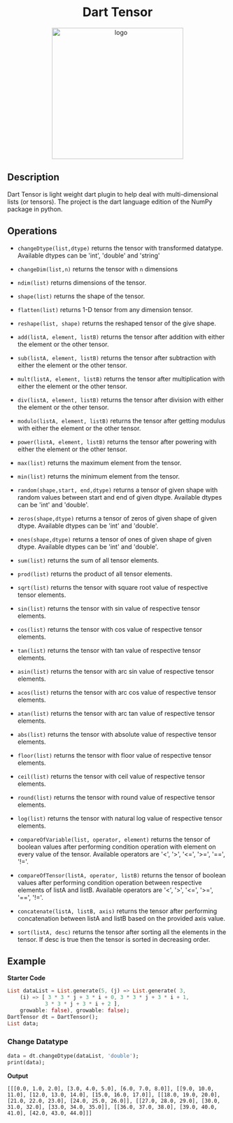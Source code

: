 <h1 align="center">Dart Tensor</h1>
<p align="center"><img src="https://github.com/utkarsh0702/dart_tensor/blob/main/logo/dart_tensor.png" alt="logo" width="300" align="center"/></p>

## Description
Dart Tensor is light weight dart plugin to help deal with multi-dimensional lists (or tensors). The project is the dart language edition of the NumPy package in python.

## Operations
- ```changeDtype(list,dtype)``` returns the tensor with transformed datatype. Available dtypes can be 'int', 'double' and 'string'

- ```changeDim(list,n)``` returns the tensor with `n` dimensions

- ```ndim(list)``` returns dimensions of the tensor.

- ```shape(list)``` returns the shape of the tensor.

- ```flatten(list)``` returns 1-D tensor from any dimension tensor.

- ```reshape(list, shape)``` returns the reshaped tensor of the give shape.

- ```add(listA, element, listB)``` returns the tensor after addition with either the element or the other tensor.

- ```sub(listA, element, listB)``` returns the tensor after subtraction with either the element or the other tensor.

- ```mult(listA, element, listB)``` returns the tensor after multiplication with either the element or the other tensor.

- ```div(listA, element, listB)``` returns the tensor after division with either the element or the other tensor.

- ```modulo(listA, element, listB)``` returns the tensor after getting modulus with either the element or the other tensor.

- ```power(listA, element, listB)``` returns the tensor after powering with either the element or the other tensor.

- ```max(list)``` returns the maximum element from the tensor.

- ```min(list)``` returns the minimum element from the tensor.

- ```random(shape,start, end,dtype)``` returns a tensor of given shape with random values between start and end of given dtype. Available dtypes can be 'int' and 'double'.

- ```zeros(shape,dtype)``` returns a tensor of zeros of given shape of given dtype. Available dtypes can be 'int' and 'double'.

- ```ones(shape,dtype)``` returns a tensor of ones of given shape of given dtype. Available dtypes can be 'int' and 'double'.

- ```sum(list)``` returns the sum of all tensor elements.

- ```prod(list)``` returns the product of all tensor elements.

- ```sqrt(list)``` returns the tensor with square root value of respective tensor elements.

- ```sin(list)``` returns the tensor with sin value of respective tensor elements.

- ```cos(list)``` returns the tensor with cos value of respective tensor elements.

- ```tan(list)``` returns the tensor with tan value of respective tensor elements.

- ```asin(list)``` returns the tensor with arc sin value of respective tensor elements.

- ```acos(list)``` returns the tensor with arc cos value of respective tensor elements.

- ```atan(list)``` returns the tensor with arc tan value of respective tensor elements.

- ```abs(list)``` returns the tensor with absolute value of respective tensor elements.

- ```floor(list)``` returns the tensor with floor value of respective tensor elements.

- ```ceil(list)``` returns the tensor with ceil value of respective tensor elements.

- ```round(list)``` returns the tensor with round value of respective tensor elements.

- ```log(list)``` returns the tensor with natural log value of respective tensor elements.

- ```compareOfVariable(list, operator, element)``` returns the tensor of boolean values after performing condition operation with element on every value of the tensor. Available operators are '<', '>', '<=', '>=', '==', '!='.

- ```compareOfTensor(listA, operator, listB)``` returns the tensor of boolean values after performing condition operation between respective elements of listA and listB. Available operators are '<', '>', '<=', '>=', '==', '!='.

- ```concatenate(listA, listB, axis)``` returns the tensor after performing concatenation between listA and listB based on the provided axis value.

- ```sort(listA, desc)``` returns the tensor after sorting all the elements in the tensor. If desc is true then the tensor is sorted in decreasing order.

## Example

**Starter Code**

```dart
List dataList = List.generate(5, (j) => List.generate( 3,
    (i) => [ 3 * 3 * j + 3 * i + 0, 3 * 3 * j + 3 * i + 1,
            3 * 3 * j + 3 * i + 2 ],
    growable: false), growable: false);
DartTensor dt = DartTensor();
List data;
```

### Change Datatype

```dart
data = dt.changeDtype(dataList, 'double');
print(data);
```

**Output**
```
[[[0.0, 1.0, 2.0], [3.0, 4.0, 5.0], [6.0, 7.0, 8.0]], [[9.0, 10.0, 11.0], [12.0, 13.0, 14.0], [15.0, 16.0, 17.0]], [[18.0, 19.0, 20.0], [21.0, 22.0, 23.0], [24.0, 25.0, 26.0]], [[27.0, 28.0, 29.0], [30.0, 31.0, 32.0], [33.0, 34.0, 35.0]], [[36.0, 37.0, 38.0], [39.0, 40.0, 41.0], [42.0, 43.0, 44.0]]]
```
